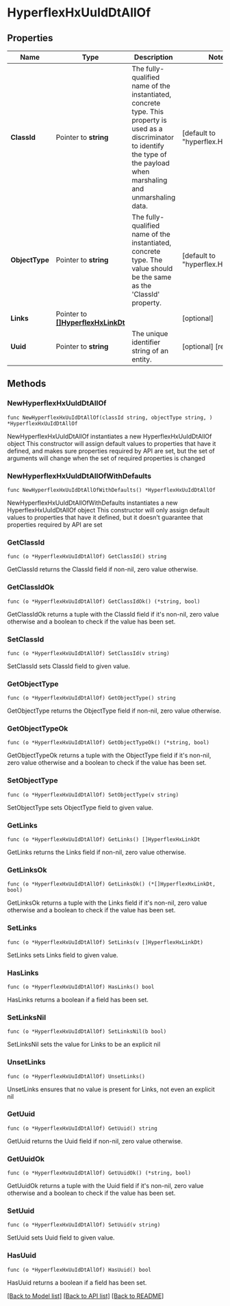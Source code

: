 # HyperflexHxUuIdDtAllOf

## Properties

Name | Type | Description | Notes
------------ | ------------- | ------------- | -------------
**ClassId** | Pointer to **string** | The fully-qualified name of the instantiated, concrete type. This property is used as a discriminator to identify the type of the payload when marshaling and unmarshaling data. | [default to "hyperflex.HxUuIdDt"]
**ObjectType** | Pointer to **string** | The fully-qualified name of the instantiated, concrete type. The value should be the same as the &#39;ClassId&#39; property. | [default to "hyperflex.HxUuIdDt"]
**Links** | Pointer to [**[]HyperflexHxLinkDt**](hyperflex.HxLinkDt.md) |  | [optional] 
**Uuid** | Pointer to **string** | The unique identifier string of an entity. | [optional] [readonly] 

## Methods

### NewHyperflexHxUuIdDtAllOf

`func NewHyperflexHxUuIdDtAllOf(classId string, objectType string, ) *HyperflexHxUuIdDtAllOf`

NewHyperflexHxUuIdDtAllOf instantiates a new HyperflexHxUuIdDtAllOf object
This constructor will assign default values to properties that have it defined,
and makes sure properties required by API are set, but the set of arguments
will change when the set of required properties is changed

### NewHyperflexHxUuIdDtAllOfWithDefaults

`func NewHyperflexHxUuIdDtAllOfWithDefaults() *HyperflexHxUuIdDtAllOf`

NewHyperflexHxUuIdDtAllOfWithDefaults instantiates a new HyperflexHxUuIdDtAllOf object
This constructor will only assign default values to properties that have it defined,
but it doesn't guarantee that properties required by API are set

### GetClassId

`func (o *HyperflexHxUuIdDtAllOf) GetClassId() string`

GetClassId returns the ClassId field if non-nil, zero value otherwise.

### GetClassIdOk

`func (o *HyperflexHxUuIdDtAllOf) GetClassIdOk() (*string, bool)`

GetClassIdOk returns a tuple with the ClassId field if it's non-nil, zero value otherwise
and a boolean to check if the value has been set.

### SetClassId

`func (o *HyperflexHxUuIdDtAllOf) SetClassId(v string)`

SetClassId sets ClassId field to given value.


### GetObjectType

`func (o *HyperflexHxUuIdDtAllOf) GetObjectType() string`

GetObjectType returns the ObjectType field if non-nil, zero value otherwise.

### GetObjectTypeOk

`func (o *HyperflexHxUuIdDtAllOf) GetObjectTypeOk() (*string, bool)`

GetObjectTypeOk returns a tuple with the ObjectType field if it's non-nil, zero value otherwise
and a boolean to check if the value has been set.

### SetObjectType

`func (o *HyperflexHxUuIdDtAllOf) SetObjectType(v string)`

SetObjectType sets ObjectType field to given value.


### GetLinks

`func (o *HyperflexHxUuIdDtAllOf) GetLinks() []HyperflexHxLinkDt`

GetLinks returns the Links field if non-nil, zero value otherwise.

### GetLinksOk

`func (o *HyperflexHxUuIdDtAllOf) GetLinksOk() (*[]HyperflexHxLinkDt, bool)`

GetLinksOk returns a tuple with the Links field if it's non-nil, zero value otherwise
and a boolean to check if the value has been set.

### SetLinks

`func (o *HyperflexHxUuIdDtAllOf) SetLinks(v []HyperflexHxLinkDt)`

SetLinks sets Links field to given value.

### HasLinks

`func (o *HyperflexHxUuIdDtAllOf) HasLinks() bool`

HasLinks returns a boolean if a field has been set.

### SetLinksNil

`func (o *HyperflexHxUuIdDtAllOf) SetLinksNil(b bool)`

 SetLinksNil sets the value for Links to be an explicit nil

### UnsetLinks
`func (o *HyperflexHxUuIdDtAllOf) UnsetLinks()`

UnsetLinks ensures that no value is present for Links, not even an explicit nil
### GetUuid

`func (o *HyperflexHxUuIdDtAllOf) GetUuid() string`

GetUuid returns the Uuid field if non-nil, zero value otherwise.

### GetUuidOk

`func (o *HyperflexHxUuIdDtAllOf) GetUuidOk() (*string, bool)`

GetUuidOk returns a tuple with the Uuid field if it's non-nil, zero value otherwise
and a boolean to check if the value has been set.

### SetUuid

`func (o *HyperflexHxUuIdDtAllOf) SetUuid(v string)`

SetUuid sets Uuid field to given value.

### HasUuid

`func (o *HyperflexHxUuIdDtAllOf) HasUuid() bool`

HasUuid returns a boolean if a field has been set.


[[Back to Model list]](../README.md#documentation-for-models) [[Back to API list]](../README.md#documentation-for-api-endpoints) [[Back to README]](../README.md)


